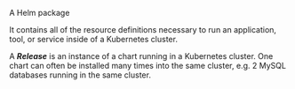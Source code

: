 A Helm package

It contains all of the resource definitions necessary to run an application, tool, or service inside of a Kubernetes cluster.

A **_Release_** is an instance of a chart running in a Kubernetes cluster. One chart can often be installed many times into the same cluster, e.g. 2 MySQL databases running in the same cluster.


